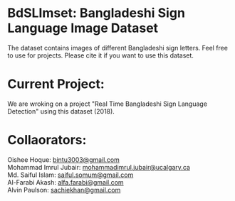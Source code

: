 # BdSLImset: Bangladeshi Sign Language Image Dataset
The dataset contains images of different Bangladeshi sign letters. Feel free to use for projects.
Please cite it if you want to use this dataset.

# Current Project:
We are wroking on a project "Real Time Bangladeshi Sign Language Detection" using this dataset (2018).

# Collaorators:
Oishee Hoque: bintu3003@gmail.com  
Mohammad Imrul Jubair: mohammadimrul.jubair@ucalgary.ca  
Md. Saiful Islam: saiful.somum@gmail.com  
Al-Farabi Akash: alfa.farabi@gmail.com  
Alvin Paulson: sachiekhan@gmail.com  
